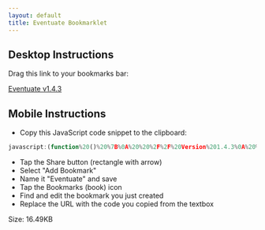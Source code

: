 ```yaml
---
layout: default
title: Eventuate Bookmarklet
---
```


## Desktop Instructions

Drag this link to your bookmarks bar:

[Eventuate v1.4.3](javascript:(function%20()%20%7B%0A%20%20%2F%2F%20Version%201.4.3%0A%20%20(()%3D%3E%7B%22use%20strict%22%3Bvar%20e%3D%7B8%3A(e%2Ct)%3D%3E%7BObject.defineProperty(t%2C%22__esModule%22%2C%7Bvalue%3A!0%7D)%2Ct.upsertParagraph%3Dfunction(e%2Ct%2Cr)%7Bconst%20n%3DArray.from(e.children).find((e%3D%3Ee.id%3D%3D%3Dt))%3Bn%26%26n.remove()%3Bconst%20s%3Ddocument.createElement(%22p%22)%3Bs.id%3Dt%2Ce.appendChild(s)%3Bconst%20o%3D(new%20DOMParser).parseFromString(r%2C%22text%2Fhtml%22)%3Bfor(const%20e%20of%20o.body.childNodes)s.appendChild(e.cloneNode(!0))%3Breturn%20s%7D%2Ct.deleteParagraph%3Dfunction(e%2Ct)%7Bconst%20r%3DArray.from(e.children).find((e%3D%3Ee.id%3D%3D%3Dt))%3Br%26%26r.remove()%7D%7D%2C12%3A(e%2Ct)%3D%3E%7BObject.defineProperty(t%2C%22__esModule%22%2C%7Bvalue%3A!0%7D)%2Ct.Finisher%3Dvoid%200%2Ct.Finisher%3Dclass%7Bname%3Bagegroup%3Bclub%3Bgender%3Bposition%3Bruns%3Bvols%3Bagegrade%3Bachievement%3Btime%3BathleteID%3Bconstructor(e%2Ct%2Cr%2Cn%2Cs%2Co%2Ci%2Ca%2Cl%2Cu%2Cc)%7Bthis.name%3De%3F%3F%22a%20parkrunner%22%2Cthis.agegroup%3Dt%2Cthis.club%3Dr%2Cthis.gender%3Dn%2Cthis.position%3Ds%2Cthis.runs%3Do%3F%3F%220%22%2Cthis.vols%3Di%2Cthis.agegrade%3Da%2Cthis.achievement%3Dl%2Cthis.time%3Du%2Cthis.athleteID%3Dc%7DisUnknown()%7Breturn%220%22%3D%3D%3Dthis.runs%7D%7D%7D%2C76%3A(e%2Ct)%3D%3E%7Bfunction%20r()%7Btry%7Breturn%20new%20URL(window.location.href)%7Dcatch(e)%7Breturn%20console.error(%22Invalid%20URL%3A%22%2Ce)%2Cnull%7D%7Dfunction%20n(e)%7Breturn%20e.pathname.split(%22%2F%22)%7DObject.defineProperty(t%2C%22__esModule%22%2C%7Bvalue%3A!0%7D)%2Ct.futureRosterUrl%3Dfunction()%7Bconst%20e%3Dr()%3Bif(!e)return%20window.location.href%3Bconst%20t%3Dn(e)%5B1%5D%3Breturn%20e.pathname%3D%5Bt%2C%22futureroster%22%2C%22%22%5D.join(%22%2F%22)%2Ce.toString()%7D%2Ct.canonicalResultsPageUrl%3Dfunction(e)%7Bconst%20t%3Dr()%2Cs%3De.replace(%22%23%22%2C%22%22)%3Bif(!t)return%20window.location.href%3Bconst%20o%3Dn(t)%3Breturn%20o.length%3E3%26%26%22results%22%3D%3D%3Do%5B2%5D%3Ffunction(e%2Ct%2Cr%2Cs)%7Bconst%20o%3Ds%7C%7Cn(e)%3Breturn%20o.length%3E3%26%26(o%5B3%5D%3Dr%2Ce.pathname%3Do.join(%22%2F%22))%2Ce%7D(t%2C0%2Cs%2Co).toString()%3Awindow.location.href%7D%7D%2C138%3A(e%2Ct)%3D%3E%7Bfunction%20r(e)%7Breturn%20e.length%3E1%3F%60%24%7Be.slice(0%2C-1).join(%22%2C%20%22)%7D%20and%20%24%7Be.slice(-1)%7D%60%3Ae%5B0%5D%7Dfunction%20n(e)%7Breturn%20e.sort(((e%2Ct)%3D%3Ee.localeCompare(t)))%7DObject.defineProperty(t%2C%22__esModule%22%2C%7Bvalue%3A!0%7D)%2Ct.pluralize%3Dfunction(e%2Ct%2Cr)%7Breturn%201%3D%3D%3Dr%3Fe%3A%60%24%7Br.toLocaleString()%7D%20%24%7Bt%7D%60%7D%2Ct.conjoin%3Dr%2Ct.alphabetize%3Dn%2Ct.sortAndConjoin%3Dfunction(e)%7Breturn%20r(n(e))%7D%7D%2C165%3A(e%2Ct%2Cr)%3D%3E%7BObject.defineProperty(t%2C%22__esModule%22%2C%7Bvalue%3A!0%7D)%2Ct.ResultsPageExtractor%3Dvoid%200%3Bconst%20n%3Dr(12)%3Bfunction%20s(e)%7Breturn%20Number(e%3F.split(%22%2F%22)%3F.slice(-1))%7Dt.ResultsPageExtractor%3Dclass%7BeventName%3BcourseLength%3BeventDate%3BeventNumber%3Bfinishers%3Bunknowns%3BnewestParkrunners%3BfirstTimers%3BfinishersWithNewPBs%3BrunningWalkingGroups%3Bfacts%3BresultsPageDocument%3Bconstructor(e)%7Bthis.resultsPageDocument%3De%2Cthis.eventName%3De.querySelector(%22.Results-header%20%3E%20h1%22)%3F.textContent%3F%3Fvoid%200%2Cthis.courseLength%3Dthis.eventName%3F.includes(%22junior%20parkrun%22)%3F2%3A5%3Bconst%20t%3De.querySelectorAll(%22.Results-table-row%22)%3Bthis.finishers%3DArray.from(t).map((e%3D%3Enew%20n.Finisher(this.removeSurnameFromJunior(e.dataset.name)%2Ce.dataset.agegroup%2Ce.dataset.club%2Ce.dataset.gender%2Ce.dataset.position%2Ce.dataset.runs%2Ce.dataset.vols%2Ce.dataset.agegrade%2Ce.dataset.achievement%2Ce.querySelector(%22.Results-table-td--time%20.compact%22)%3F.textContent%3F%3Fvoid%200%2Cs(e.querySelector(%22.Results-table-td--name%20a%22)%3F.href))))%2Cthis.populateVolunteerData()%2Cthis.eventDate%3De.querySelector(%22.format-date%22)%3F.textContent%3F%3Fvoid%200%2Cthis.eventNumber%3De.querySelector(%22.Results-header%20%3E%20h3%20%3E%20span%3Alast-child%22)%3F.textContent%7C%7Cvoid%200%2Cthis.unknowns%3Dthis.finishers.filter((e%3D%3E0%3D%3D%3DNumber(e.runs))).map((()%3D%3E%22Unknown%22))%2Cthis.newestParkrunners%3Dthis.finishers.filter((e%3D%3E1%3D%3D%3DNumber(e.runs))).map((e%3D%3Ee.name))%2Cthis.firstTimers%3DArray.from(t).filter((e%3D%3Ee.querySelector(%22td.Results-table-td--ft%22)%26%26Number(e.dataset.runs)%3E1)).map((e%3D%3Ethis.removeSurnameFromJunior(e.dataset.name)))%2Cthis.finishersWithNewPBs%3DArray.from(t).filter((e%3D%3Ee.querySelector(%22td.Results-table-td--pb%22))).map((e%3D%3E%60%24%7Bthis.removeSurnameFromJunior(e.dataset.name)%7D%20(%24%7Be.querySelector(%22.Results-table-td--time%20.compact%22)%3F.textContent%7D)%60))%2Cthis.runningWalkingGroups%3DArray.from(new%20Set(this.finishers.map((e%3D%3Ee%3F.club%7C%7C%22%22)).filter((e%3D%3E%22%22!%3D%3De))))%3Bconst%5B%2Cr%2Co%2Ci%2Ca%2C%2C%2C%5D%3DArray.from(e.querySelectorAll(%22.aStat%20.num%22)).map((e%3D%3Ethis.parseNumericString(e.textContent%3F.trim())))%3Bthis.facts%3D%7Bfinishers%3Ar%2Cfinishes%3Ao%2Cvolunteers%3Ai%2Cpbs%3Aa%7D%7DvolunteerElements()%7Breturn%20this.resultsPageDocument.querySelectorAll(%22.Results%20%2B%20div%20h3%3Afirst-of-type%20%2B%20p%3Afirst-of-type%20a%22)%7DremoveSurnameFromJunior(e)%7Bif(!e%7C%7C5%3D%3Dthis.courseLength)return%20e%3F%3F%22%22%3B%7Bconst%20t%3De.split(%22%20%22)%3Bif(2%3D%3D%3Dt.length)return%20t%5B0%5D%7Dreturn%20e.replace(%2F%5B-'%20A-Z%5D%2B%24%2F%2C%22%22)%7DpopulateVolunteerData()%7Bthis.volunteerElements().forEach((e%3D%3E%7Bconst%20t%3Ds(e.href)%3Bif(e.dataset.athleteid%3F%3F%3Dt.toString()%2C!e.dataset.vols%7C%7C!e.dataset.agegroup)%7Bconst%20r%3Dthis.finishers.find((e%3D%3Ee.athleteID%3D%3D%3Dt))%3Br%26%26(e.dataset.vols%3Dr%3F.vols%3F.toString()%2Ce.dataset.agegroup%3Dr%3F.agegroup%2Ce.dataset.vols_source%3D%22finisher%22)%7D%7D))%7DvolunteersList()%7Breturn%20Array.from(this.volunteerElements()).map((e%3D%3E(%7Bname%3Athis.removeSurnameFromJunior(e.text)%2Clink%3Ae.href%2CathleteID%3ANumber(e.dataset.athleteid)%2Cagegroup%3Ae.dataset.agegroup%2Cvols%3ANumber(e.dataset.vols)%7D)))%7DparseNumericString(e)%7Breturn%20e%3FparseInt(e.replace(%2F%5B%5E0-9%5D%2Fg%2C%22%22)%2C10)%3ANaN%7D%7D%7D%2C247%3A(e%2Ct)%3D%3E%7BObject.defineProperty(t%2C%22__esModule%22%2C%7Bvalue%3A!0%7D)%2Ct.twoKVolunteersToMilestones%3Dfunction(e)%7Bconst%20t%3De.filter((e%3D%3E5%3D%3D%3De.vols%26%26e.agegroup%3F.startsWith(%22J%22))).map((e%3D%3Ee.name))%3Breturn%20t.length%3F%5B%7BclubName%3A%22junior%20parkrun%20v5%22%2Cicon%3A%22%26%23x1F49E%3B%22%2Cnames%3At%7D%5D%3A%5B%5D%7D%7D%2C256%3A(e%2Ct%2Cr)%3D%3E%7BObject.defineProperty(t%2C%22__esModule%22%2C%7Bvalue%3A!0%7D)%2Ct.MilestonePresenter%3Dvoid%200%3Bconst%20n%3Dr(138)%3Bt.MilestonePresenter%3Dclass%7B_milestoneCelebrations%3B_milestoneCelebrationsAll%3Bconstructor(e)%7Bthis._milestoneCelebrations%3De%2Cthis._milestoneCelebrationsAll%3Dthis._milestoneCelebrations.flatMap((e%3D%3Ee.names))%7Dtitle()%7Breturn%60Three%20cheers%20to%20the%20%24%7B(0%2Cn.pluralize)(%22parkrunner%22%2C%22parkrunners%22%2Cthis._milestoneCelebrationsAll.length)%7D%20who%20joined%20a%20new%20parkrun%20milestone%20club%20this%20weekend%3A%3Cbr%3E%60%7Ddetails()%7Breturn%20this._milestoneCelebrations.map((e%3D%3E%60%24%7Be.icon%7D%20%24%7B(0%2Cn.sortAndConjoin)(e.names)%7D%20joined%20the%20%24%7Be.clubName%7D-club%60)).join(%22%3Cbr%3E%22)%7D%7D%7D%2C301%3A(e%2Ct)%3D%3E%7BObject.defineProperty(t%2C%22__esModule%22%2C%7Bvalue%3A!0%7D)%2Ct.VolunteerPageExtractor%3Dvoid%200%2Ct.VolunteerPageExtractor%3Dclass%7Bvols%3Bagegroup%3Bconstructor(e)%7Bconst%20t%3De.querySelector(%22%23content%20%3E%20p%3Alast-of-type%22)%3F.textContent%3F%3F%22%22%3Bthis.vols%3DNumber(e.querySelector(%22h3%23volunteer-summary%20%2B%20table%20tfoot%20td%3Alast-child%22)%3F.textContent)%2Cthis.agegroup%3Dt.trim().split(%22%20%22).slice(-1)%5B0%5D%3F%3F%22Not%20found%20on%20page%22%7D%7D%7D%2C360%3A(e%2Ct%2Cr)%3D%3E%7BObject.defineProperty(t%2C%22__esModule%22%2C%7Bvalue%3A!0%7D)%2Ct.VolunteerWithCount%3Dvoid%200%3Bconst%20n%3Dr(301)%3Bt.VolunteerWithCount%3Dclass%7Bname%3Blink%3BathleteID%3Bvols%3Bagegroup%3BvolunteerDataSource%3BpromisedVols%3Bconstructor(e)%7Bthis.name%3De.name%2Cthis.link%3De.link%3Bconst%20t%3Dnew%20URL(e.link)%3Bthis.volunteerDataSource%3Dnew%20URL(t.pathname.split(%22%2F%22).slice(2).join(%22%2F%22)%2Ct.origin)%2Cthis.athleteID%3De.athleteID%2Cthis.vols%3De.vols%3F%3F0%2Cthis.agegroup%3De.agegroup%3F%3F%22%22%2Cthis.vols%7C%7C(this.promisedVols%3Dthis.fetchdata())%7Dfetchdata()%7Bconst%20e%3DsessionStorage.getItem(this.athleteID.toString())%3Bif(!e)return%20fetch(this.volunteerDataSource).then((e%3D%3Ee.text())).then((e%3D%3Ethis.volsFromHtml(e)))%3B%7Bconst%20t%3DJSON.parse(e)%3Bthis.vols%3DNumber(t.vols)%2Cthis.agegroup%3Dt.agegroup%7D%7DvolsFromHtml(e)%7Bconst%20t%3Dnew%20n.VolunteerPageExtractor((new%20DOMParser).parseFromString(e%2C%22text%2Fhtml%22))%3Breturn%20this.vols%3Dt.vols%2Cthis.agegroup%3Dt.agegroup%2CsessionStorage.setItem(this.athleteID.toString()%2CJSON.stringify(t))%2Ct%7D%7D%7D%2C392%3A(e%2Ct)%3D%3E%7BObject.defineProperty(t%2C%22__esModule%22%2C%7Bvalue%3A!0%7D)%2Ct.twoKFinishersToMilestones%3Dfunction(e)%7Bconst%20t%3D%7B11%3A%7Bicon%3A%22%26%23x1F7E6%3B%22%2Crestricted_age%3A%22J%22%2Cname%3A%22Half%20marathon%22%7D%2C21%3A%7Bicon%3A%22%26%23x1F7E9%3B%22%2Crestricted_age%3A%22J%22%2Cname%3A%22Marathon%22%7D%2C50%3A%7Bicon%3A%22%26%23x1F7E7%3B%22%2Crestricted_age%3A%22J%22%2Cname%3A%22Ultra%20marathon%22%7D%2C100%3A%7Bicon%3A%22%26%23x2B1C%3B%22%2Crestricted_age%3A%22J%22%2Cname%3A%22junior%20parkrun%20100%22%7D%2C250%3A%7Bicon%3A%22%26%23x1F7E8%3B%22%2Crestricted_age%3A%22J%22%2Cname%3A%22junior%20parkrun%20250%22%7D%7D%2Cr%3D%5B%5D%3Bfor(const%20n%20in%20t)%7Bconst%20s%3Dt%5Bn%5D%2Co%3De.filter((e%3D%3ENumber(e.runs)%3D%3D%3DNumber(n)%26%26(!s.restricted_age%7C%7Ce.agegroup%3F.startsWith(s.restricted_age)))).map((e%3D%3Ee.name))%3Bo.length%3E0%26%26r.push(%7BclubName%3As.name%2Cicon%3As.icon%2Cnames%3Ao%7D)%7Dreturn%20r%7D%7D%2C629%3A(e%2Ct)%3D%3E%7BObject.defineProperty(t%2C%22__esModule%22%2C%7Bvalue%3A!0%7D)%2Ct.fiveKVolunteersToMilestones%3Dfunction(e)%7Bconst%20t%3D%7B10%3A%7Bicon%3A%22%26%23x1F90D%3B%22%2Crestricted_age%3A%22J%22%7D%2C25%3A%7Bicon%3A%22%26%23x1F49C%3B%22%7D%2C50%3A%7Bicon%3A%22%26%23x2764%3B%22%7D%2C100%3A%7Bicon%3A%22%26%23x1F5A4%3B%22%7D%2C250%3A%7Bicon%3A%22%26%23x1F49A%3B%22%7D%2C500%3A%7Bicon%3A%22%26%23x1F499%3B%22%7D%2C1e3%3A%7Bicon%3A%22%26%23x1F49B%3B%22%7D%7D%2Cr%3D%5B%5D%3Bfor(const%20n%20in%20t)%7Bconst%20s%3Dt%5Bn%5D%2Co%3De.filter((e%3D%3Ee.vols%3D%3D%3DNumber(n)%26%26(!s.restricted_age%7C%7Ce.agegroup%3F.startsWith(s.restricted_age)))).map((e%3D%3Ee.name))%3Bo.length%3E0%26%26r.push(%7BclubName%3A%60v%24%7Bn%7D%60%2Cicon%3As.icon%2Cnames%3Ao%7D)%7Dreturn%20r%7D%7D%2C961%3A(e%2Ct)%3D%3E%7BObject.defineProperty(t%2C%22__esModule%22%2C%7Bvalue%3A!0%7D)%2Ct.fiveKFinishersToMilestones%3Dfunction(e)%7Bconst%20t%3D%7B10%3A%7Bicon%3A%22%26%23x26AA%3B%22%2Crestricted_age%3A%22J%22%7D%2C25%3A%7Bicon%3A%22%26%23x1F7E3%3B%22%7D%2C50%3A%7Bicon%3A%22%26%23x1F534%3B%22%7D%2C100%3A%7Bicon%3A%22%26%23x26AB%3B%22%7D%2C250%3A%7Bicon%3A%22%26%23x1F7E2%3B%22%7D%2C500%3A%7Bicon%3A%22%26%23x1F535%3B%22%7D%2C1e3%3A%7Bicon%3A%22%26%23x1F7E1%3B%22%7D%7D%2Cr%3D%5B%5D%3Bfor(const%20n%20in%20t)%7Bconst%20s%3Dt%5Bn%5D%2Co%3De.filter((e%3D%3ENumber(e.runs)%3D%3D%3DNumber(n)%26%26(!s.restricted_age%7C%7Ce.agegroup%3F.startsWith(s.restricted_age)))).map((e%3D%3Ee.name))%3Bo.length%3E0%26%26r.push(%7BclubName%3An%2Cicon%3As.icon%2Cnames%3Ao%7D)%7Dreturn%20r%7D%7D%7D%2Ct%3D%7B%7D%3Bfunction%20r(n)%7Bvar%20s%3Dt%5Bn%5D%3Bif(void%200!%3D%3Ds)return%20s.exports%3Bvar%20o%3Dt%5Bn%5D%3D%7Bexports%3A%7B%7D%7D%3Breturn%20e%5Bn%5D(o%2Co.exports%2Cr)%2Co.exports%7D(()%3D%3E%7Bconst%20e%3Dr(138)%2Ct%3Dr(8)%2Cn%3Dr(961)%2Cs%3Dr(629)%2Co%3Dr(256)%2Ci%3Dr(165)%2Ca%3Dr(392)%2Cl%3Dr(247)%2Cu%3Dr(360)%2Cc%3Dr(76)%3Bfunction%20h(r%2Ci%2Cu)%7Bconst%20h%3D%60Thank%20you%20to%20the%20%24%7B(0%2Ce.pluralize)(%22parkrunner%22%2C%22parkrunners%22%2Cr.finishers.length)%7D%20and%20%24%7B(0%2Ce.pluralize)(%22volunteer%22%2C%22volunteers%22%2Ci.length)%7D%20who%20joined%20us%20for%20%24%7Br.eventName%7D%20event%20%24%7Br.eventNumber%7D.%20Without%20you%2C%20this%20event%20would%20not%20have%20been%20possible%60%2Cd%3D%60Kudos%20to%20our%20%24%7B(0%2Ce.pluralize)(%22newest%20parkrunner%22%2C%22newest%20parkrunners%22%2Cr.newestParkrunners.length)%7D%3A%20%60%2Cm%3D%60Welcome%20to%20the%20%24%7B(0%2Ce.pluralize)(%22parkrunner%22%2C%22parkrunners%22%2Cr.firstTimers.length)%7D%20who%20joined%20us%20at%20%24%7Br.eventName%3F%3F%22parkrun%22%7D%20for%20the%20first%20time%3A%20%60%2Cp%3D%60Very%20well%20done%20to%20the%20%24%7B(0%2Ce.pluralize)(%22parkrunner%22%2C%22parkrunners%22%2Cr.finishersWithNewPBs.length)%7D%20who%20improved%20their%20personal%20best%20this%20week%3A%20%60%2Cf%3D%60We%20were%20pleased%20to%20see%20%24%7B(0%2Ce.pluralize)(%22at%20least%20one%20active%20group%22%2C%22walking%20and%20running%20groups%22%2Cr.runningWalkingGroups.length)%7D%20represented%20at%20this%20event%3A%20%60%2Cg%3Di.map((e%3D%3Ee.vols)).reduce(((e%2Ct)%3D%3Ee%2Bt)%2C0)%2Cv%3D%60The%20following%20%24%7Bi.length.toLocaleString()%7D%20superstars%20have%20volunteered%20a%20total%20of%20%24%7Bg.toLocaleString()%7D%20times%20between%20them%2C%20and%20helped%20us%20host%20%24%7Br.eventName%7D%20this%20weekend.%20Our%20deep%20thanks%20to%3A%20%20%60%2Cb%3D2%3D%3Dr.courseLength%3F%5B...(0%2Cl.twoKVolunteersToMilestones)(i)%2C...(0%2Ca.twoKFinishersToMilestones)(r.finishers)%5D%3A(0%2Cn.fiveKFinishersToMilestones)(r.finishers)%2Cw%3D%5B...(0%2Cs.fiveKVolunteersToMilestones)(i)%2C...b%5D%2Cy%3Dnew%20o.MilestonePresenter(w)%2Ck%3D%60Since%20%24%7Br.eventName%7D%20started%20%24%7Br.facts%3F.finishers%3F.toLocaleString()%7D%20brilliant%20parkrunners%20have%20had%20their%20barcodes%20scanned%2C%20and%20a%20grand%20total%20of%20%24%7Br.facts.finishes.toLocaleString()%7D%20finishers%20have%20covered%20a%20total%20distance%20of%20%24%7B(r.facts.finishes*r.courseLength).toLocaleString()%7Dkm%2C%20while%20celebrating%20%24%7Br.facts.pbs.toLocaleString()%7D%20personal%20bests.%20We%20shall%20always%20be%20grateful%20to%20each%20of%20our%20%24%7Br.facts.volunteers.toLocaleString()%7D%20wonderful%20volunteers%20for%20their%20contributions%60%2CS%3Ddocument.getElementById(%22eventuate%22)%7C%7Cdocument.createElement(%22div%22)%3BS.id%3D%22eventuate%22%3Bconst%20N%3D%7Bmessage%3A%7Btitle%3A%22%26%23x23f3%3B%22%2Cdetails%3Au%7D%2Cintroduction%3A%7Btitle%3A%22%22%2Cdetails%3Ah%7D%2CmilestoneCelebrations%3A%7Btitle%3Ay.title()%2Cdetails%3Ay.details()%7D%2CnewestParkrunners%3A%7Btitle%3Ad%2Cdetails%3A(0%2Ce.sortAndConjoin)(r.newestParkrunners)%7D%2CfirstTimers%3A%7Btitle%3Am%2Cdetails%3A(0%2Ce.sortAndConjoin)(r.firstTimers)%7D%2CnewPBs%3A%7Btitle%3Ap%2Cdetails%3A(0%2Ce.sortAndConjoin)(r.finishersWithNewPBs)%7D%2Cgroups%3A%7Btitle%3Af%2Cdetails%3A(0%2Ce.sortAndConjoin)(r.runningWalkingGroups)%7D%2CfullResults%3A%7Btitle%3A%22%22%2Cdetails%3A%60You%20can%20find%20the%20full%20results%20for%20%24%7Br.eventName%7D%20event%20%24%7Br.eventNumber%7D%20at%20%24%7B(0%2Cc.canonicalResultsPageUrl)(r.eventNumber%3F%3F%22latestresults%22)%7D%20%60%7D%2Cvolunteers%3A%7Btitle%3Av%2Cdetails%3A(0%2Ce.sortAndConjoin)(i.map((e%3D%3Ee.name)))%7D%2CvolunteerInvitation%3A%7Btitle%3A%22%22%2Cdetails%3A%60If%20you%20would%20like%20to%20volunteer%20at%20%24%7Br.eventName%7D%2C%20please%20check%20out%20our%20future%20roster%20page%20at%20%24%7B(0%2Cc.futureRosterUrl)()%7D%20.%20All%20of%20our%20roles%20are%20easy%20to%20learn%2C%20and%20we%20will%20provide%20training%20and%20support.%20We%20would%20love%20to%20have%20you%20join%20us%60%7D%2Cunknowns%3A%7Btitle%3A%22%22%2Cdetails%3Ar.unknowns.length%3E0%3F%60Please%20don't%20forget%20to%20bring%20a%20scannable%20copy%20of%20your%20barcode%20with%20you%20to%20%24%7Br.eventName%7D%20if%20you'd%20like%20to%20have%20your%20time%20recorded%60%3Avoid%200%7D%2Cfacts%3A%7Btitle%3A%22%22%2Cdetails%3Ak%7D%2Cclosing%3A%7Btitle%3A%22%26%23x1f333%3B%22%2Cdetails%3A%22%23loveparkrun%20%23TheFreedomMovement%22%7D%7D%2CP%3Ddocument.querySelector(%22.Results-header%22)%3Bif(P)%7BP.insertAdjacentElement(%22afterend%22%2CS)%3Bfor(const%5Be%2Cr%5Dof%20Object.entries(N))if(r.details)%7Bconst%20n%3D%60%24%7Br.title%7D%20%24%7Br.details%7D.%60%3B(0%2Ct.upsertParagraph)(S%2Ce%2Cn)%7Delse(0%2Ct.deleteParagraph)(S%2Ce)%7D%7D!function()%7Bconst%20e%3Dnew%20i.ResultsPageExtractor(document)%2Ct%3De.volunteersList().map((e%3D%3Enew%20u.VolunteerWithCount(e)))%2Cr%3Dt.map((e%3D%3Ee.promisedVols)).filter((e%3D%3E!!e))%2Cn%3D%60Loading%20volunteer%20data%20for%20%24%7Br.length%7D%20parkrunners.%20Please%20wait%60%3Bh(e%2Ct%2Cn)%2CPromise.all(r).then((()%3D%3Eh(e%2Ct)))%7D()%7D)()%7D)()%3B%0A%7D)()%3B)

## Mobile Instructions

- Copy this JavaScript code snippet to the clipboard:

```js
javascript:(function%20()%20%7B%0A%20%20%2F%2F%20Version%201.4.3%0A%20%20(()%3D%3E%7B%22use%20strict%22%3Bvar%20e%3D%7B8%3A(e%2Ct)%3D%3E%7BObject.defineProperty(t%2C%22__esModule%22%2C%7Bvalue%3A!0%7D)%2Ct.upsertParagraph%3Dfunction(e%2Ct%2Cr)%7Bconst%20n%3DArray.from(e.children).find((e%3D%3Ee.id%3D%3D%3Dt))%3Bn%26%26n.remove()%3Bconst%20s%3Ddocument.createElement(%22p%22)%3Bs.id%3Dt%2Ce.appendChild(s)%3Bconst%20o%3D(new%20DOMParser).parseFromString(r%2C%22text%2Fhtml%22)%3Bfor(const%20e%20of%20o.body.childNodes)s.appendChild(e.cloneNode(!0))%3Breturn%20s%7D%2Ct.deleteParagraph%3Dfunction(e%2Ct)%7Bconst%20r%3DArray.from(e.children).find((e%3D%3Ee.id%3D%3D%3Dt))%3Br%26%26r.remove()%7D%7D%2C12%3A(e%2Ct)%3D%3E%7BObject.defineProperty(t%2C%22__esModule%22%2C%7Bvalue%3A!0%7D)%2Ct.Finisher%3Dvoid%200%2Ct.Finisher%3Dclass%7Bname%3Bagegroup%3Bclub%3Bgender%3Bposition%3Bruns%3Bvols%3Bagegrade%3Bachievement%3Btime%3BathleteID%3Bconstructor(e%2Ct%2Cr%2Cn%2Cs%2Co%2Ci%2Ca%2Cl%2Cu%2Cc)%7Bthis.name%3De%3F%3F%22a%20parkrunner%22%2Cthis.agegroup%3Dt%2Cthis.club%3Dr%2Cthis.gender%3Dn%2Cthis.position%3Ds%2Cthis.runs%3Do%3F%3F%220%22%2Cthis.vols%3Di%2Cthis.agegrade%3Da%2Cthis.achievement%3Dl%2Cthis.time%3Du%2Cthis.athleteID%3Dc%7DisUnknown()%7Breturn%220%22%3D%3D%3Dthis.runs%7D%7D%7D%2C76%3A(e%2Ct)%3D%3E%7Bfunction%20r()%7Btry%7Breturn%20new%20URL(window.location.href)%7Dcatch(e)%7Breturn%20console.error(%22Invalid%20URL%3A%22%2Ce)%2Cnull%7D%7Dfunction%20n(e)%7Breturn%20e.pathname.split(%22%2F%22)%7DObject.defineProperty(t%2C%22__esModule%22%2C%7Bvalue%3A!0%7D)%2Ct.futureRosterUrl%3Dfunction()%7Bconst%20e%3Dr()%3Bif(!e)return%20window.location.href%3Bconst%20t%3Dn(e)%5B1%5D%3Breturn%20e.pathname%3D%5Bt%2C%22futureroster%22%2C%22%22%5D.join(%22%2F%22)%2Ce.toString()%7D%2Ct.canonicalResultsPageUrl%3Dfunction(e)%7Bconst%20t%3Dr()%2Cs%3De.replace(%22%23%22%2C%22%22)%3Bif(!t)return%20window.location.href%3Bconst%20o%3Dn(t)%3Breturn%20o.length%3E3%26%26%22results%22%3D%3D%3Do%5B2%5D%3Ffunction(e%2Ct%2Cr%2Cs)%7Bconst%20o%3Ds%7C%7Cn(e)%3Breturn%20o.length%3E3%26%26(o%5B3%5D%3Dr%2Ce.pathname%3Do.join(%22%2F%22))%2Ce%7D(t%2C0%2Cs%2Co).toString()%3Awindow.location.href%7D%7D%2C138%3A(e%2Ct)%3D%3E%7Bfunction%20r(e)%7Breturn%20e.length%3E1%3F%60%24%7Be.slice(0%2C-1).join(%22%2C%20%22)%7D%20and%20%24%7Be.slice(-1)%7D%60%3Ae%5B0%5D%7Dfunction%20n(e)%7Breturn%20e.sort(((e%2Ct)%3D%3Ee.localeCompare(t)))%7DObject.defineProperty(t%2C%22__esModule%22%2C%7Bvalue%3A!0%7D)%2Ct.pluralize%3Dfunction(e%2Ct%2Cr)%7Breturn%201%3D%3D%3Dr%3Fe%3A%60%24%7Br.toLocaleString()%7D%20%24%7Bt%7D%60%7D%2Ct.conjoin%3Dr%2Ct.alphabetize%3Dn%2Ct.sortAndConjoin%3Dfunction(e)%7Breturn%20r(n(e))%7D%7D%2C165%3A(e%2Ct%2Cr)%3D%3E%7BObject.defineProperty(t%2C%22__esModule%22%2C%7Bvalue%3A!0%7D)%2Ct.ResultsPageExtractor%3Dvoid%200%3Bconst%20n%3Dr(12)%3Bfunction%20s(e)%7Breturn%20Number(e%3F.split(%22%2F%22)%3F.slice(-1))%7Dt.ResultsPageExtractor%3Dclass%7BeventName%3BcourseLength%3BeventDate%3BeventNumber%3Bfinishers%3Bunknowns%3BnewestParkrunners%3BfirstTimers%3BfinishersWithNewPBs%3BrunningWalkingGroups%3Bfacts%3BresultsPageDocument%3Bconstructor(e)%7Bthis.resultsPageDocument%3De%2Cthis.eventName%3De.querySelector(%22.Results-header%20%3E%20h1%22)%3F.textContent%3F%3Fvoid%200%2Cthis.courseLength%3Dthis.eventName%3F.includes(%22junior%20parkrun%22)%3F2%3A5%3Bconst%20t%3De.querySelectorAll(%22.Results-table-row%22)%3Bthis.finishers%3DArray.from(t).map((e%3D%3Enew%20n.Finisher(this.removeSurnameFromJunior(e.dataset.name)%2Ce.dataset.agegroup%2Ce.dataset.club%2Ce.dataset.gender%2Ce.dataset.position%2Ce.dataset.runs%2Ce.dataset.vols%2Ce.dataset.agegrade%2Ce.dataset.achievement%2Ce.querySelector(%22.Results-table-td--time%20.compact%22)%3F.textContent%3F%3Fvoid%200%2Cs(e.querySelector(%22.Results-table-td--name%20a%22)%3F.href))))%2Cthis.populateVolunteerData()%2Cthis.eventDate%3De.querySelector(%22.format-date%22)%3F.textContent%3F%3Fvoid%200%2Cthis.eventNumber%3De.querySelector(%22.Results-header%20%3E%20h3%20%3E%20span%3Alast-child%22)%3F.textContent%7C%7Cvoid%200%2Cthis.unknowns%3Dthis.finishers.filter((e%3D%3E0%3D%3D%3DNumber(e.runs))).map((()%3D%3E%22Unknown%22))%2Cthis.newestParkrunners%3Dthis.finishers.filter((e%3D%3E1%3D%3D%3DNumber(e.runs))).map((e%3D%3Ee.name))%2Cthis.firstTimers%3DArray.from(t).filter((e%3D%3Ee.querySelector(%22td.Results-table-td--ft%22)%26%26Number(e.dataset.runs)%3E1)).map((e%3D%3Ethis.removeSurnameFromJunior(e.dataset.name)))%2Cthis.finishersWithNewPBs%3DArray.from(t).filter((e%3D%3Ee.querySelector(%22td.Results-table-td--pb%22))).map((e%3D%3E%60%24%7Bthis.removeSurnameFromJunior(e.dataset.name)%7D%20(%24%7Be.querySelector(%22.Results-table-td--time%20.compact%22)%3F.textContent%7D)%60))%2Cthis.runningWalkingGroups%3DArray.from(new%20Set(this.finishers.map((e%3D%3Ee%3F.club%7C%7C%22%22)).filter((e%3D%3E%22%22!%3D%3De))))%3Bconst%5B%2Cr%2Co%2Ci%2Ca%2C%2C%2C%5D%3DArray.from(e.querySelectorAll(%22.aStat%20.num%22)).map((e%3D%3Ethis.parseNumericString(e.textContent%3F.trim())))%3Bthis.facts%3D%7Bfinishers%3Ar%2Cfinishes%3Ao%2Cvolunteers%3Ai%2Cpbs%3Aa%7D%7DvolunteerElements()%7Breturn%20this.resultsPageDocument.querySelectorAll(%22.Results%20%2B%20div%20h3%3Afirst-of-type%20%2B%20p%3Afirst-of-type%20a%22)%7DremoveSurnameFromJunior(e)%7Bif(!e%7C%7C5%3D%3Dthis.courseLength)return%20e%3F%3F%22%22%3B%7Bconst%20t%3De.split(%22%20%22)%3Bif(2%3D%3D%3Dt.length)return%20t%5B0%5D%7Dreturn%20e.replace(%2F%5B-'%20A-Z%5D%2B%24%2F%2C%22%22)%7DpopulateVolunteerData()%7Bthis.volunteerElements().forEach((e%3D%3E%7Bconst%20t%3Ds(e.href)%3Bif(e.dataset.athleteid%3F%3F%3Dt.toString()%2C!e.dataset.vols%7C%7C!e.dataset.agegroup)%7Bconst%20r%3Dthis.finishers.find((e%3D%3Ee.athleteID%3D%3D%3Dt))%3Br%26%26(e.dataset.vols%3Dr%3F.vols%3F.toString()%2Ce.dataset.agegroup%3Dr%3F.agegroup%2Ce.dataset.vols_source%3D%22finisher%22)%7D%7D))%7DvolunteersList()%7Breturn%20Array.from(this.volunteerElements()).map((e%3D%3E(%7Bname%3Athis.removeSurnameFromJunior(e.text)%2Clink%3Ae.href%2CathleteID%3ANumber(e.dataset.athleteid)%2Cagegroup%3Ae.dataset.agegroup%2Cvols%3ANumber(e.dataset.vols)%7D)))%7DparseNumericString(e)%7Breturn%20e%3FparseInt(e.replace(%2F%5B%5E0-9%5D%2Fg%2C%22%22)%2C10)%3ANaN%7D%7D%7D%2C247%3A(e%2Ct)%3D%3E%7BObject.defineProperty(t%2C%22__esModule%22%2C%7Bvalue%3A!0%7D)%2Ct.twoKVolunteersToMilestones%3Dfunction(e)%7Bconst%20t%3De.filter((e%3D%3E5%3D%3D%3De.vols%26%26e.agegroup%3F.startsWith(%22J%22))).map((e%3D%3Ee.name))%3Breturn%20t.length%3F%5B%7BclubName%3A%22junior%20parkrun%20v5%22%2Cicon%3A%22%26%23x1F49E%3B%22%2Cnames%3At%7D%5D%3A%5B%5D%7D%7D%2C256%3A(e%2Ct%2Cr)%3D%3E%7BObject.defineProperty(t%2C%22__esModule%22%2C%7Bvalue%3A!0%7D)%2Ct.MilestonePresenter%3Dvoid%200%3Bconst%20n%3Dr(138)%3Bt.MilestonePresenter%3Dclass%7B_milestoneCelebrations%3B_milestoneCelebrationsAll%3Bconstructor(e)%7Bthis._milestoneCelebrations%3De%2Cthis._milestoneCelebrationsAll%3Dthis._milestoneCelebrations.flatMap((e%3D%3Ee.names))%7Dtitle()%7Breturn%60Three%20cheers%20to%20the%20%24%7B(0%2Cn.pluralize)(%22parkrunner%22%2C%22parkrunners%22%2Cthis._milestoneCelebrationsAll.length)%7D%20who%20joined%20a%20new%20parkrun%20milestone%20club%20this%20weekend%3A%3Cbr%3E%60%7Ddetails()%7Breturn%20this._milestoneCelebrations.map((e%3D%3E%60%24%7Be.icon%7D%20%24%7B(0%2Cn.sortAndConjoin)(e.names)%7D%20joined%20the%20%24%7Be.clubName%7D-club%60)).join(%22%3Cbr%3E%22)%7D%7D%7D%2C301%3A(e%2Ct)%3D%3E%7BObject.defineProperty(t%2C%22__esModule%22%2C%7Bvalue%3A!0%7D)%2Ct.VolunteerPageExtractor%3Dvoid%200%2Ct.VolunteerPageExtractor%3Dclass%7Bvols%3Bagegroup%3Bconstructor(e)%7Bconst%20t%3De.querySelector(%22%23content%20%3E%20p%3Alast-of-type%22)%3F.textContent%3F%3F%22%22%3Bthis.vols%3DNumber(e.querySelector(%22h3%23volunteer-summary%20%2B%20table%20tfoot%20td%3Alast-child%22)%3F.textContent)%2Cthis.agegroup%3Dt.trim().split(%22%20%22).slice(-1)%5B0%5D%3F%3F%22Not%20found%20on%20page%22%7D%7D%7D%2C360%3A(e%2Ct%2Cr)%3D%3E%7BObject.defineProperty(t%2C%22__esModule%22%2C%7Bvalue%3A!0%7D)%2Ct.VolunteerWithCount%3Dvoid%200%3Bconst%20n%3Dr(301)%3Bt.VolunteerWithCount%3Dclass%7Bname%3Blink%3BathleteID%3Bvols%3Bagegroup%3BvolunteerDataSource%3BpromisedVols%3Bconstructor(e)%7Bthis.name%3De.name%2Cthis.link%3De.link%3Bconst%20t%3Dnew%20URL(e.link)%3Bthis.volunteerDataSource%3Dnew%20URL(t.pathname.split(%22%2F%22).slice(2).join(%22%2F%22)%2Ct.origin)%2Cthis.athleteID%3De.athleteID%2Cthis.vols%3De.vols%3F%3F0%2Cthis.agegroup%3De.agegroup%3F%3F%22%22%2Cthis.vols%7C%7C(this.promisedVols%3Dthis.fetchdata())%7Dfetchdata()%7Bconst%20e%3DsessionStorage.getItem(this.athleteID.toString())%3Bif(!e)return%20fetch(this.volunteerDataSource).then((e%3D%3Ee.text())).then((e%3D%3Ethis.volsFromHtml(e)))%3B%7Bconst%20t%3DJSON.parse(e)%3Bthis.vols%3DNumber(t.vols)%2Cthis.agegroup%3Dt.agegroup%7D%7DvolsFromHtml(e)%7Bconst%20t%3Dnew%20n.VolunteerPageExtractor((new%20DOMParser).parseFromString(e%2C%22text%2Fhtml%22))%3Breturn%20this.vols%3Dt.vols%2Cthis.agegroup%3Dt.agegroup%2CsessionStorage.setItem(this.athleteID.toString()%2CJSON.stringify(t))%2Ct%7D%7D%7D%2C392%3A(e%2Ct)%3D%3E%7BObject.defineProperty(t%2C%22__esModule%22%2C%7Bvalue%3A!0%7D)%2Ct.twoKFinishersToMilestones%3Dfunction(e)%7Bconst%20t%3D%7B11%3A%7Bicon%3A%22%26%23x1F7E6%3B%22%2Crestricted_age%3A%22J%22%2Cname%3A%22Half%20marathon%22%7D%2C21%3A%7Bicon%3A%22%26%23x1F7E9%3B%22%2Crestricted_age%3A%22J%22%2Cname%3A%22Marathon%22%7D%2C50%3A%7Bicon%3A%22%26%23x1F7E7%3B%22%2Crestricted_age%3A%22J%22%2Cname%3A%22Ultra%20marathon%22%7D%2C100%3A%7Bicon%3A%22%26%23x2B1C%3B%22%2Crestricted_age%3A%22J%22%2Cname%3A%22junior%20parkrun%20100%22%7D%2C250%3A%7Bicon%3A%22%26%23x1F7E8%3B%22%2Crestricted_age%3A%22J%22%2Cname%3A%22junior%20parkrun%20250%22%7D%7D%2Cr%3D%5B%5D%3Bfor(const%20n%20in%20t)%7Bconst%20s%3Dt%5Bn%5D%2Co%3De.filter((e%3D%3ENumber(e.runs)%3D%3D%3DNumber(n)%26%26(!s.restricted_age%7C%7Ce.agegroup%3F.startsWith(s.restricted_age)))).map((e%3D%3Ee.name))%3Bo.length%3E0%26%26r.push(%7BclubName%3As.name%2Cicon%3As.icon%2Cnames%3Ao%7D)%7Dreturn%20r%7D%7D%2C629%3A(e%2Ct)%3D%3E%7BObject.defineProperty(t%2C%22__esModule%22%2C%7Bvalue%3A!0%7D)%2Ct.fiveKVolunteersToMilestones%3Dfunction(e)%7Bconst%20t%3D%7B10%3A%7Bicon%3A%22%26%23x1F90D%3B%22%2Crestricted_age%3A%22J%22%7D%2C25%3A%7Bicon%3A%22%26%23x1F49C%3B%22%7D%2C50%3A%7Bicon%3A%22%26%23x2764%3B%22%7D%2C100%3A%7Bicon%3A%22%26%23x1F5A4%3B%22%7D%2C250%3A%7Bicon%3A%22%26%23x1F49A%3B%22%7D%2C500%3A%7Bicon%3A%22%26%23x1F499%3B%22%7D%2C1e3%3A%7Bicon%3A%22%26%23x1F49B%3B%22%7D%7D%2Cr%3D%5B%5D%3Bfor(const%20n%20in%20t)%7Bconst%20s%3Dt%5Bn%5D%2Co%3De.filter((e%3D%3Ee.vols%3D%3D%3DNumber(n)%26%26(!s.restricted_age%7C%7Ce.agegroup%3F.startsWith(s.restricted_age)))).map((e%3D%3Ee.name))%3Bo.length%3E0%26%26r.push(%7BclubName%3A%60v%24%7Bn%7D%60%2Cicon%3As.icon%2Cnames%3Ao%7D)%7Dreturn%20r%7D%7D%2C961%3A(e%2Ct)%3D%3E%7BObject.defineProperty(t%2C%22__esModule%22%2C%7Bvalue%3A!0%7D)%2Ct.fiveKFinishersToMilestones%3Dfunction(e)%7Bconst%20t%3D%7B10%3A%7Bicon%3A%22%26%23x26AA%3B%22%2Crestricted_age%3A%22J%22%7D%2C25%3A%7Bicon%3A%22%26%23x1F7E3%3B%22%7D%2C50%3A%7Bicon%3A%22%26%23x1F534%3B%22%7D%2C100%3A%7Bicon%3A%22%26%23x26AB%3B%22%7D%2C250%3A%7Bicon%3A%22%26%23x1F7E2%3B%22%7D%2C500%3A%7Bicon%3A%22%26%23x1F535%3B%22%7D%2C1e3%3A%7Bicon%3A%22%26%23x1F7E1%3B%22%7D%7D%2Cr%3D%5B%5D%3Bfor(const%20n%20in%20t)%7Bconst%20s%3Dt%5Bn%5D%2Co%3De.filter((e%3D%3ENumber(e.runs)%3D%3D%3DNumber(n)%26%26(!s.restricted_age%7C%7Ce.agegroup%3F.startsWith(s.restricted_age)))).map((e%3D%3Ee.name))%3Bo.length%3E0%26%26r.push(%7BclubName%3An%2Cicon%3As.icon%2Cnames%3Ao%7D)%7Dreturn%20r%7D%7D%7D%2Ct%3D%7B%7D%3Bfunction%20r(n)%7Bvar%20s%3Dt%5Bn%5D%3Bif(void%200!%3D%3Ds)return%20s.exports%3Bvar%20o%3Dt%5Bn%5D%3D%7Bexports%3A%7B%7D%7D%3Breturn%20e%5Bn%5D(o%2Co.exports%2Cr)%2Co.exports%7D(()%3D%3E%7Bconst%20e%3Dr(138)%2Ct%3Dr(8)%2Cn%3Dr(961)%2Cs%3Dr(629)%2Co%3Dr(256)%2Ci%3Dr(165)%2Ca%3Dr(392)%2Cl%3Dr(247)%2Cu%3Dr(360)%2Cc%3Dr(76)%3Bfunction%20h(r%2Ci%2Cu)%7Bconst%20h%3D%60Thank%20you%20to%20the%20%24%7B(0%2Ce.pluralize)(%22parkrunner%22%2C%22parkrunners%22%2Cr.finishers.length)%7D%20and%20%24%7B(0%2Ce.pluralize)(%22volunteer%22%2C%22volunteers%22%2Ci.length)%7D%20who%20joined%20us%20for%20%24%7Br.eventName%7D%20event%20%24%7Br.eventNumber%7D.%20Without%20you%2C%20this%20event%20would%20not%20have%20been%20possible%60%2Cd%3D%60Kudos%20to%20our%20%24%7B(0%2Ce.pluralize)(%22newest%20parkrunner%22%2C%22newest%20parkrunners%22%2Cr.newestParkrunners.length)%7D%3A%20%60%2Cm%3D%60Welcome%20to%20the%20%24%7B(0%2Ce.pluralize)(%22parkrunner%22%2C%22parkrunners%22%2Cr.firstTimers.length)%7D%20who%20joined%20us%20at%20%24%7Br.eventName%3F%3F%22parkrun%22%7D%20for%20the%20first%20time%3A%20%60%2Cp%3D%60Very%20well%20done%20to%20the%20%24%7B(0%2Ce.pluralize)(%22parkrunner%22%2C%22parkrunners%22%2Cr.finishersWithNewPBs.length)%7D%20who%20improved%20their%20personal%20best%20this%20week%3A%20%60%2Cf%3D%60We%20were%20pleased%20to%20see%20%24%7B(0%2Ce.pluralize)(%22at%20least%20one%20active%20group%22%2C%22walking%20and%20running%20groups%22%2Cr.runningWalkingGroups.length)%7D%20represented%20at%20this%20event%3A%20%60%2Cg%3Di.map((e%3D%3Ee.vols)).reduce(((e%2Ct)%3D%3Ee%2Bt)%2C0)%2Cv%3D%60The%20following%20%24%7Bi.length.toLocaleString()%7D%20superstars%20have%20volunteered%20a%20total%20of%20%24%7Bg.toLocaleString()%7D%20times%20between%20them%2C%20and%20helped%20us%20host%20%24%7Br.eventName%7D%20this%20weekend.%20Our%20deep%20thanks%20to%3A%20%20%60%2Cb%3D2%3D%3Dr.courseLength%3F%5B...(0%2Cl.twoKVolunteersToMilestones)(i)%2C...(0%2Ca.twoKFinishersToMilestones)(r.finishers)%5D%3A(0%2Cn.fiveKFinishersToMilestones)(r.finishers)%2Cw%3D%5B...(0%2Cs.fiveKVolunteersToMilestones)(i)%2C...b%5D%2Cy%3Dnew%20o.MilestonePresenter(w)%2Ck%3D%60Since%20%24%7Br.eventName%7D%20started%20%24%7Br.facts%3F.finishers%3F.toLocaleString()%7D%20brilliant%20parkrunners%20have%20had%20their%20barcodes%20scanned%2C%20and%20a%20grand%20total%20of%20%24%7Br.facts.finishes.toLocaleString()%7D%20finishers%20have%20covered%20a%20total%20distance%20of%20%24%7B(r.facts.finishes*r.courseLength).toLocaleString()%7Dkm%2C%20while%20celebrating%20%24%7Br.facts.pbs.toLocaleString()%7D%20personal%20bests.%20We%20shall%20always%20be%20grateful%20to%20each%20of%20our%20%24%7Br.facts.volunteers.toLocaleString()%7D%20wonderful%20volunteers%20for%20their%20contributions%60%2CS%3Ddocument.getElementById(%22eventuate%22)%7C%7Cdocument.createElement(%22div%22)%3BS.id%3D%22eventuate%22%3Bconst%20N%3D%7Bmessage%3A%7Btitle%3A%22%26%23x23f3%3B%22%2Cdetails%3Au%7D%2Cintroduction%3A%7Btitle%3A%22%22%2Cdetails%3Ah%7D%2CmilestoneCelebrations%3A%7Btitle%3Ay.title()%2Cdetails%3Ay.details()%7D%2CnewestParkrunners%3A%7Btitle%3Ad%2Cdetails%3A(0%2Ce.sortAndConjoin)(r.newestParkrunners)%7D%2CfirstTimers%3A%7Btitle%3Am%2Cdetails%3A(0%2Ce.sortAndConjoin)(r.firstTimers)%7D%2CnewPBs%3A%7Btitle%3Ap%2Cdetails%3A(0%2Ce.sortAndConjoin)(r.finishersWithNewPBs)%7D%2Cgroups%3A%7Btitle%3Af%2Cdetails%3A(0%2Ce.sortAndConjoin)(r.runningWalkingGroups)%7D%2CfullResults%3A%7Btitle%3A%22%22%2Cdetails%3A%60You%20can%20find%20the%20full%20results%20for%20%24%7Br.eventName%7D%20event%20%24%7Br.eventNumber%7D%20at%20%24%7B(0%2Cc.canonicalResultsPageUrl)(r.eventNumber%3F%3F%22latestresults%22)%7D%20%60%7D%2Cvolunteers%3A%7Btitle%3Av%2Cdetails%3A(0%2Ce.sortAndConjoin)(i.map((e%3D%3Ee.name)))%7D%2CvolunteerInvitation%3A%7Btitle%3A%22%22%2Cdetails%3A%60If%20you%20would%20like%20to%20volunteer%20at%20%24%7Br.eventName%7D%2C%20please%20check%20out%20our%20future%20roster%20page%20at%20%24%7B(0%2Cc.futureRosterUrl)()%7D%20.%20All%20of%20our%20roles%20are%20easy%20to%20learn%2C%20and%20we%20will%20provide%20training%20and%20support.%20We%20would%20love%20to%20have%20you%20join%20us%60%7D%2Cunknowns%3A%7Btitle%3A%22%22%2Cdetails%3Ar.unknowns.length%3E0%3F%60Please%20don't%20forget%20to%20bring%20a%20scannable%20copy%20of%20your%20barcode%20with%20you%20to%20%24%7Br.eventName%7D%20if%20you'd%20like%20to%20have%20your%20time%20recorded%60%3Avoid%200%7D%2Cfacts%3A%7Btitle%3A%22%22%2Cdetails%3Ak%7D%2Cclosing%3A%7Btitle%3A%22%26%23x1f333%3B%22%2Cdetails%3A%22%23loveparkrun%20%23TheFreedomMovement%22%7D%7D%2CP%3Ddocument.querySelector(%22.Results-header%22)%3Bif(P)%7BP.insertAdjacentElement(%22afterend%22%2CS)%3Bfor(const%5Be%2Cr%5Dof%20Object.entries(N))if(r.details)%7Bconst%20n%3D%60%24%7Br.title%7D%20%24%7Br.details%7D.%60%3B(0%2Ct.upsertParagraph)(S%2Ce%2Cn)%7Delse(0%2Ct.deleteParagraph)(S%2Ce)%7D%7D!function()%7Bconst%20e%3Dnew%20i.ResultsPageExtractor(document)%2Ct%3De.volunteersList().map((e%3D%3Enew%20u.VolunteerWithCount(e)))%2Cr%3Dt.map((e%3D%3Ee.promisedVols)).filter((e%3D%3E!!e))%2Cn%3D%60Loading%20volunteer%20data%20for%20%24%7Br.length%7D%20parkrunners.%20Please%20wait%60%3Bh(e%2Ct%2Cn)%2CPromise.all(r).then((()%3D%3Eh(e%2Ct)))%7D()%7D)()%7D)()%3B%0A%7D)()%3B
```

- Tap the Share button (rectangle with arrow)
- Select "Add Bookmark"
- Name it "Eventuate" and save
- Tap the Bookmarks (book) icon
- Find and edit the bookmark you just created
- Replace the URL with the code you copied from the textbox

 Size: 16.49KB
